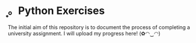 # 〭。Python Exercises

The initial aim of this repository is to document the process of completing a university assignment. I will upload my progress here! (✿◠‿◠)